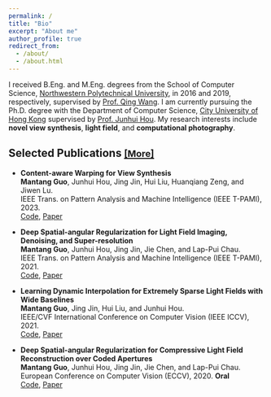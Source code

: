 ```yaml
---
permalink: /
title: "Bio"
excerpt: "About me"
author_profile: true
redirect_from: 
  - /about/
  - /about.html
---
```

I received B.Eng. and M.Eng. degrees from the School of Computer Science, [Northwestern Polytechnical University](https://www.nwpu.edu.cn/), in 2016 and 2019, respectively, supervised by [Prof. Qing Wang](https://teacher.nwpu.edu.cn/qwang.html). I am currently pursuing the Ph.D. degree with the Department of Computer Science, [City University of Hong Kong](https://www.cityu.edu.hk/) supervised by [Prof. Junhui Hou](https://sites.google.com/site/junhuihoushomepage/biography). My research interests include **novel view synthesis**, **light field**, and **computational photography**.

Selected Publications [<font size=4>[More]</font>](https://scholar.google.com/citations?user=0_LPgUYAAAAJ&hl=zh-CN&oi=ao)
------
* **Content-aware Warping for View Synthesis** \
  **Mantang Guo**, Junhui Hou, Jing Jin, Hui Liu, Huanqiang Zeng, and Jiwen Lu. \
  IEEE Trans. on Pattern Analysis and Machine Intelligence (IEEE T-PAMI), 2023. \
  [Code](https://github.com/MantangGuo/CW4VS), [Paper](https://ieeexplore.ieee.org/stamp/stamp.jsp?tp=&arnumber=10038566)
  
* **Deep Spatial-angular Regularization for Light Field Imaging, Denoising, and Super-resolution** \
**Mantang Guo**, Junhui Hou, Jing Jin, Jie Chen, and Lap-Pui Chau. \
IEEE Trans. on Pattern Analysis and Machine Intelligence (IEEE T-PAMI), 2021. \
[Code](https://github.com/MantangGuo/DRLF), [Paper](https://ieeexplore.ieee.org/stamp/stamp.jsp?tp=&arnumber=9448470)

* **Learning Dynamic Interpolation for Extremely Sparse Light Fields with Wide Baselines** \
**Mantang Guo**, Jing Jin, Hui Liu, and Junhui Hou. \
IEEE/CVF International Conference on Computer Vision (IEEE ICCV), 2021. \
[Code](https://github.com/MantangGuo/DI4SLF), [Paper](https://openaccess.thecvf.com/content/ICCV2021/papers/Guo_Learning_Dynamic_Interpolation_for_Extremely_Sparse_Light_Fields_With_Wide_ICCV_2021_paper.pdf)

* **Deep Spatial-angular Regularization for Compressive Light Field Reconstruction over Coded Apertures** \
**Mantang Guo**, Junhui Hou, Jing Jin, Jie Chen, and Lap-Pui Chau. \
European Conference on Computer Vision (ECCV), 2020. **Oral** \
[Code](https://github.com/MantangGuo/LFCA), [Paper](https://link.springer.com/chapter/10.1007/978-3-030-58536-5_17)



